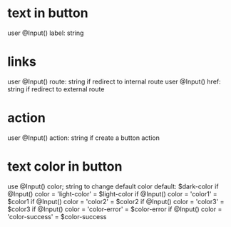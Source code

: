# text in button

user @Input() label: string

# links

user @Input() route: string if redirect to internal route
user @Input() href: string if redirect to external route

# action

user @Input() action: string if create a button action

# text color in button

use @Input() color; string to change default color
default: $dark-color
if @Input() color = 'light-color' = $light-color
if @Input() color = 'color1' = $color1
if @Input() color = 'color2' = $color2
if @Input() color = 'color3' = $color3
if @Input() color = 'color-error' = $color-error
if @Input() color = 'color-success' = $color-success
